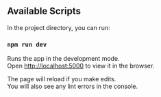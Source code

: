 ## Available Scripts

In the project directory, you can run:

### `npm run dev`

Runs the app in the development mode.\
Open [http://localhost:5000](http://localhost:3000) to view it in the browser.

The page will reload if you make edits.\
You will also see any lint errors in the console.